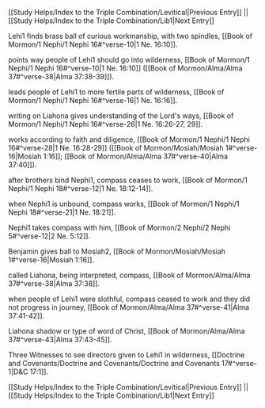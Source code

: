[[Study Helps/Index to the Triple Combination/Levitical|Previous Entry]]  ||  [[Study Helps/Index to the Triple Combination/Lib1|Next Entry]]

 Lehi1 finds brass ball of curious workmanship, with two spindles, [[Book of Mormon/1 Nephi/1 Nephi 16#^verse-10|1 Ne. 16:10]].

 points way people of Lehi1 should go into wilderness, [[Book of Mormon/1 Nephi/1 Nephi 16#^verse-10|1 Ne. 16:10]] ([[Book of Mormon/Alma/Alma 37#^verse-38|Alma 37:38-39]]).

 leads people of Lehi1 to more fertile parts of wilderness, [[Book of Mormon/1 Nephi/1 Nephi 16#^verse-16|1 Ne. 16:16]].

 writing on Liahona gives understanding of the Lord's ways, [[Book of Mormon/1 Nephi/1 Nephi 16#^verse-26|1 Ne. 16:26-27, 29]].

 works according to faith and diligence, [[Book of Mormon/1 Nephi/1 Nephi 16#^verse-28|1 Ne. 16:28-29]] ([[Book of Mormon/Mosiah/Mosiah 1#^verse-16|Mosiah 1:16]]; [[Book of Mormon/Alma/Alma 37#^verse-40|Alma 37:40]]).

 after brothers bind Nephi1, compass ceases to work, [[Book of Mormon/1 Nephi/1 Nephi 18#^verse-12|1 Ne. 18:12-14]].

 when Nephi1 is unbound, compass works, [[Book of Mormon/1 Nephi/1 Nephi 18#^verse-21|1 Ne. 18:21]].

 Nephi1 takes compass with him, [[Book of Mormon/2 Nephi/2 Nephi 5#^verse-12|2 Ne. 5:12]].

 Benjamin gives ball to Mosiah2, [[Book of Mormon/Mosiah/Mosiah 1#^verse-16|Mosiah 1:16]].

 called Liahona, being interpreted, compass, [[Book of Mormon/Alma/Alma 37#^verse-38|Alma 37:38]].

 when people of Lehi1 were slothful, compass ceased to work and they did not progress in journey, [[Book of Mormon/Alma/Alma 37#^verse-41|Alma 37:41-42]].

 Liahona shadow or type of word of Christ, [[Book of Mormon/Alma/Alma 37#^verse-43|Alma 37:43-45]].

 Three Witnesses to see directors given to Lehi1 in wilderness, [[Doctrine and Covenants/Doctrine and Covenants/Doctrine and Covenants 17#^verse-1|D&C 17:1]].

[[Study Helps/Index to the Triple Combination/Levitical|Previous Entry]]  ||  [[Study Helps/Index to the Triple Combination/Lib1|Next Entry]]